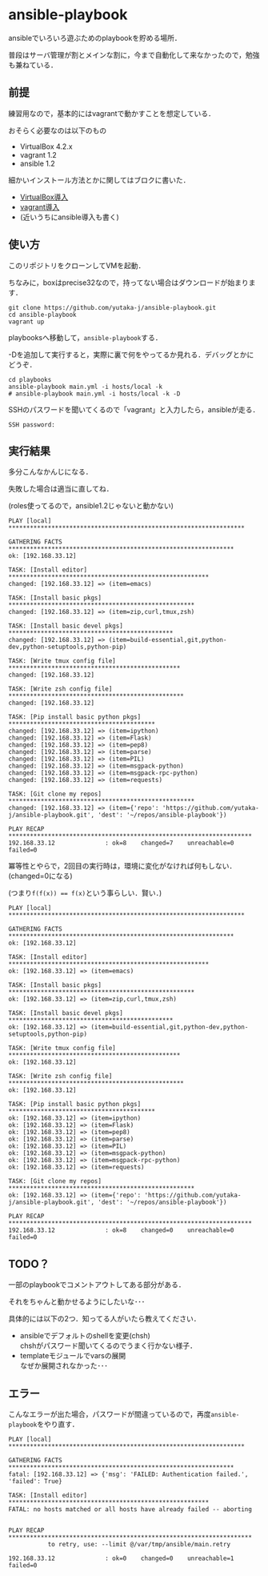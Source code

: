 # ansible-playbook
ansibleでいろいろ遊ぶためのplaybookを貯める場所．

普段はサーバ管理が割とメインな割に，今まで自動化して来なかったので，勉強も兼ねている．

## 前提
練習用なので，基本的にはvagrantで動かすことを想定している．

おそらく必要なのは以下のもの
- VirtualBox 4.2.x
- vagrant 1.2
- ansible 1.2

細かいインストール方法とかに関してはブロクに書いた．
- [VirtualBox導入](http://yutaka-j.hatenablog.com/entry/2013/06/14/100511)
- [vagrant導入](http://yutaka-j.hatenablog.com/entry/2013/06/14/141749)
- (近いうちにansible導入も書く)

## 使い方
このリポジトリをクローンしてVMを起動．

ちなみに，boxはprecise32なので，持ってない場合はダウンロードが始まります．
```
git clone https://github.com/yutaka-j/ansible-playbook.git
cd ansible-playbook
vagrant up
```

playbooksへ移動して，`ansible-playbook`する．

-Dを追加して実行すると，実際に裏で何をやってるか見れる．デバッグとかにどうぞ．
```
cd playbooks
ansible-playbook main.yml -i hosts/local -k
# ansible-playbook main.yml -i hosts/local -k -D
```

SSHのパスワードを聞いてくるので「vagrant」と入力したら，ansibleが走る．
```
SSH password:
```

## 実行結果
多分こんなかんじになる．

失敗した場合は適当に直してね．

(roles使ってるので，ansible1.2じゃないと動かない)

```
PLAY [local] ****************************************************************** 

GATHERING FACTS *************************************************************** 
ok: [192.168.33.12]

TASK: [Install editor] ******************************************************** 
changed: [192.168.33.12] => (item=emacs)

TASK: [Install basic pkgs] **************************************************** 
changed: [192.168.33.12] => (item=zip,curl,tmux,zsh)

TASK: [Install basic devel pkgs] ********************************************** 
changed: [192.168.33.12] => (item=build-essential,git,python-dev,python-setuptools,python-pip)

TASK: [Write tmux config file] ************************************************ 
changed: [192.168.33.12]

TASK: [Write zsh config file] ************************************************* 
changed: [192.168.33.12]

TASK: [Pip install basic python pkgs] ***************************************** 
changed: [192.168.33.12] => (item=ipython)
changed: [192.168.33.12] => (item=Flask)
changed: [192.168.33.12] => (item=pep8)
changed: [192.168.33.12] => (item=parse)
changed: [192.168.33.12] => (item=PIL)
changed: [192.168.33.12] => (item=msgpack-python)
changed: [192.168.33.12] => (item=msgpack-rpc-python)
changed: [192.168.33.12] => (item=requests)

TASK: [Git clone my repos] **************************************************** 
changed: [192.168.33.12] => (item={'repo': 'https://github.com/yutaka-j/ansible-playbook.git', 'dest': '~/repos/ansible-playbook'})

PLAY RECAP ******************************************************************** 
192.168.33.12              : ok=8    changed=7    unreachable=0    failed=0   
```

冪等性とやらで，2回目の実行時は，環境に変化がなければ何もしない．(changed=0になる)

(つまり`f(f(x)) == f(x)`という事らしい．賢い．)

```
PLAY [local] ****************************************************************** 

GATHERING FACTS *************************************************************** 
ok: [192.168.33.12]

TASK: [Install editor] ******************************************************** 
ok: [192.168.33.12] => (item=emacs)

TASK: [Install basic pkgs] **************************************************** 
ok: [192.168.33.12] => (item=zip,curl,tmux,zsh)

TASK: [Install basic devel pkgs] ********************************************** 
ok: [192.168.33.12] => (item=build-essential,git,python-dev,python-setuptools,python-pip)

TASK: [Write tmux config file] ************************************************ 
ok: [192.168.33.12]

TASK: [Write zsh config file] ************************************************* 
ok: [192.168.33.12]

TASK: [Pip install basic python pkgs] ***************************************** 
ok: [192.168.33.12] => (item=ipython)
ok: [192.168.33.12] => (item=Flask)
ok: [192.168.33.12] => (item=pep8)
ok: [192.168.33.12] => (item=parse)
ok: [192.168.33.12] => (item=PIL)
ok: [192.168.33.12] => (item=msgpack-python)
ok: [192.168.33.12] => (item=msgpack-rpc-python)
ok: [192.168.33.12] => (item=requests)

TASK: [Git clone my repos] **************************************************** 
ok: [192.168.33.12] => (item={'repo': 'https://github.com/yutaka-j/ansible-playbook.git', 'dest': '~/repos/ansible-playbook'})

PLAY RECAP ******************************************************************** 
192.168.33.12              : ok=8    changed=0    unreachable=0    failed=0   
```

## TODO？
一部のplaybookでコメントアウトしてある部分がある．

それをちゃんと動かせるようにしたいな･･･

具体的には以下の2つ．知ってる人がいたら教えてください．
- ansibleでデフォルトのshellを変更(chsh)  
  chshがパスワード聞いてくるのでうまく行かない様子．
- templateモジュールでvarsの展開  
  なぜか展開されなかった･･･

## エラー
こんなエラーが出た場合，パスワードが間違っているので，再度`ansible-playbook`をやり直す．

```
PLAY [local] ****************************************************************** 

GATHERING FACTS *************************************************************** 
fatal: [192.168.33.12] => {'msg': 'FAILED: Authentication failed.', 'failed': True}

TASK: [Install editor] ******************************************************** 
FATAL: no hosts matched or all hosts have already failed -- aborting


PLAY RECAP ******************************************************************** 
           to retry, use: --limit @/var/tmp/ansible/main.retry

192.168.33.12              : ok=0    changed=0    unreachable=1    failed=0   
```